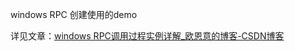 windows RPC 创建使用的demo



详见文章：[windows RPC调用过程实例详解\_欧恩意的博客-CSDN博客](https://blog.csdn.net/Fuel_Ming/article/details/133679653?spm=1001.2014.3001.5501)